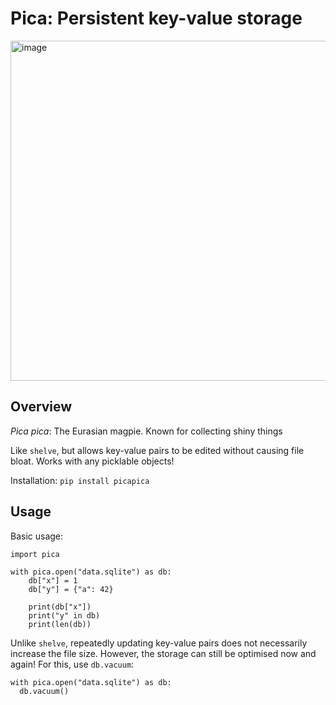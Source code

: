 # Pica: Persistent key-value storage

<img width="2176" height="544" alt="image" src="https://github.com/user-attachments/assets/125b4dc3-a3a7-4397-aa36-917e64f34951" />

## Overview

_Pica pica_: The Eurasian magpie. Known for collecting shiny things

Like `shelve`, but allows key-value pairs to be edited without causing file bloat. Works with any picklable objects!

Installation: `pip install picapica`

## Usage

Basic usage:

```
import pica

with pica.open("data.sqlite") as db:
    db["x"] = 1
    db["y"] = {"a": 42}

    print(db["x"])
    print("y" in db)
    print(len(db))

```

Unlike `shelve`, repeatedly updating key-value pairs does not necessarily increase the file size. However, the storage can still be optimised now and again! For this, use `db.vacuum`:

```
with pica.open("data.sqlite") as db:
  db.vacuum()
```
